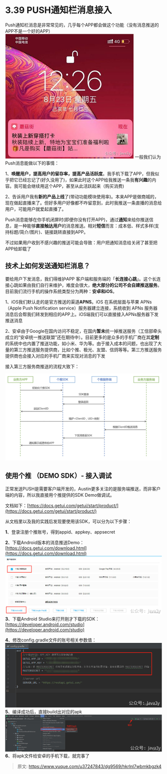# 3.39 PUSH通知栏消息接入

Push通知栏消息是非常常见的，几乎每个APP都会做这个功能（没有消息推送的APP不是一个好的APP）
![image.png](./img/kQRvjrhHxKfupObw/1652367387861-9bbcb7b3-dadc-43ca-aa9e-752f44638f52-537755.png)
一般我们认为Push消息能做以下的事情：

1、**唤醒用户，提高用户的留存率，提高产品活跃度**。我手机下载了APP，但我似乎把它已经忘记了(好久没用了)，如果此时这个APP给我推送一条我**有兴趣**的内容。我可能会继续用这个APP，甚至从此活跃起来（购买消费)

2、告诉用户我有**新的产品上线**了(带动功能模块使用率)。本来APP是做商城的，现在做起直播来了。但好多用户好像都不咋留意到，此时我推送一条直播的消息给用户，可能用户就爱起直播了。

Push消息能够在你手机闭屏时(即便你没有打开APP)，通过**通知**来给你推送信息，是一种能够**直接触达用户**的消息推送。相对**短信**而言：成本低、样式多样(支持标题/简介/图片)、链接跳转直接到APP。

不过如果用户收到不感兴趣的推送可能会导致：用户把通知消息给关闭了甚至把APP给卸载了


## 技术上如何发送通知栏消息？

要给用户下发消息，我们得维护APP 客户端和服务端的「**长连接心跳**」。这个长连接心跳如果由我们自行来维护，难度会很大，**绝大部分的公司不会自建推送服务**。目前我们流行手机的操作系统类型分为两种：**安卓和iOS**。

1、iOS我们默认走的是官方推送的渠道**APNS**。iOS 在系统层面与苹果 APNs（Apple Push Notification service）服务器建立连接，系统收到 APNs 服务器消息后会帮我们转发到相应的APP上。iOS端我们可以直接接入APNs服务器下发推送消息

2、安卓由于Google在国内访问不稳定，在国内**暂未**统一掉推送服务（工信部牵头成立的“安卓统一推送联盟”还在期待中）。目前更多的是众多的手机厂商在其**定制**的系统中也内置了推送功能，如小米、华为等。由于接入成本的问题，也出现了大量的第三方推送服务提供商，比如个推、极光、友盟、信鸽等等。第三方推送服务提供商也会接入对应的手机厂商来实现对消息的下发

接入第三方服务商推送的流程大致下：

![1721966516412-aa3db6b6-7b7c-471b-998d-69da78949b2c.jpeg](./img/kQRvjrhHxKfupObw/1721966516412-aa3db6b6-7b7c-471b-998d-69da78949b2c-437287.jpeg)


## 使用个推 （DEMO SDK）- 接入调试
正常发送PUSH是需要客户端开发的，Austin更多关注的是服务端推送，而非客户端的内容，所以我直接用个推提供的SDK Demo做调试。

文档如下：[https://docs.getui.com/getui/start/product/](https://docs.getui.com/getui/start/product/)

从文档里以及我的实践后发现要使用该SDK，可以分为以下步骤：

**1**、登录注册个推账号，得到appid、appkey、appsecret

**2**、下载Android版本的消息推送Demo：[https://docs.getui.com/download.html](https://docs.getui.com/download.html)
![image.png](./img/kQRvjrhHxKfupObw/1671690598670-fe7a4567-abf3-4e63-b938-d8aa4d463875-308578.png)
**3**、下载Android Studio来打开刚才下载的SDK：[https://developer.android.com/studio](https://developer.android.com/studio)

**4**、修改config.gradle文件的账号相关参数值：
![image.png](./img/kQRvjrhHxKfupObw/1671690598684-31380134-d084-4957-a729-9963c394a444-926913.png)
**5**、编译成功后，直接build出对应的apk
![image.png](./img/kQRvjrhHxKfupObw/1671690599117-d9ac364b-b9ff-4b73-947f-a409961eb547-339919.png)
**6**、将apk文件给安卓的手机下载，就完事了



> 原文: <https://www.yuque.com/u37247843/dg9569/hkrlnl7wbmkbgzk4>